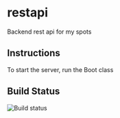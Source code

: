 # restapi
Backend rest api for my spots

## Instructions
To start the server, run the Boot class

## Build Status
![Build status](https://codeship.com/projects/4e40cf80-c577-0132-c42b-464f157e7e15/status?branch=master)
